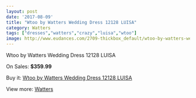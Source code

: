 ```yaml
---
layout: post
date: '2017-08-09'
title: "Wtoo by Watters Wedding Dress 12128 LUISA"
category: Watters
tags: ["dresses","watters","crazy","luisa","wtoo"]
image: http://www.eudances.com/2709-thickbox_default/wtoo-by-watters-wedding-dress-12128-luisa.jpg
---
```

Wtoo by Watters Wedding Dress 12128 LUISA

On Sales: **$359.99**
<a href="https://www.eudances.com/en/watters/914-wtoo-by-watters-wedding-dress-12128-luisa.html"><amp-img layout="responsive" width="600" height="600" src="//www.eudances.com/2709-thickbox_default/wtoo-by-watters-wedding-dress-12128-luisa.jpg" alt="Wtoo by Watters Wedding Dress 12128 LUISA 0" /></a>
<a href="https://www.eudances.com/en/watters/914-wtoo-by-watters-wedding-dress-12128-luisa.html"><amp-img layout="responsive" width="600" height="600" src="//www.eudances.com/2710-thickbox_default/wtoo-by-watters-wedding-dress-12128-luisa.jpg" alt="Wtoo by Watters Wedding Dress 12128 LUISA 1" /></a>

Buy it: [Wtoo by Watters Wedding Dress 12128 LUISA](https://www.eudances.com/en/watters/914-wtoo-by-watters-wedding-dress-12128-luisa.html "Wtoo by Watters Wedding Dress 12128 LUISA")

View more: [Watters](https://www.eudances.com/en/12-watters "Watters")